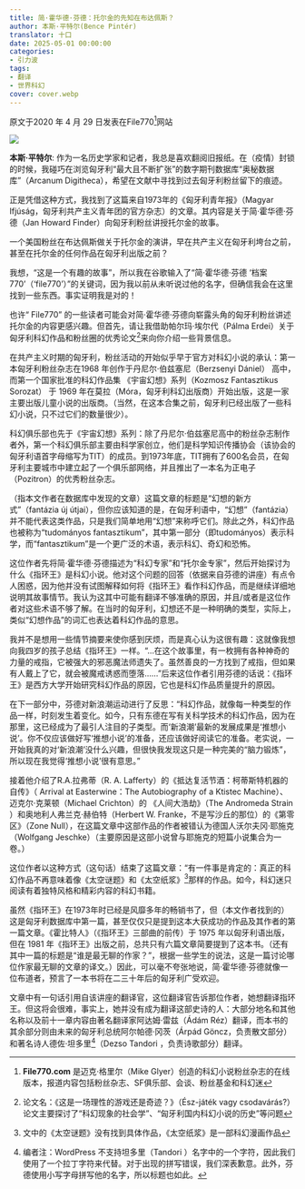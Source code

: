 ```yaml
---
title: 简·霍华德·芬德：托尔金的先知在布达佩斯？
author: 本斯·平特尔(Bence Pintér)
translator: 十口
date: 2025-05-01 00:00:00
categories: 
- 引力波
tags:
- 翻译
- 世界科幻
cover: cover.webp
---
```

原文于2020 年 4 月 29 日发表在File770[^1]网站

![](../photos/引力波/简·霍华德·芬德：托尔金的先知在布达佩斯？/1.png) 

**本斯·平特尔**: 作为一名历史学家和记者，我总是喜欢翻阅旧报纸。在（疫情）封锁的时候，我碰巧在浏览匈牙利“最大且不断扩张”的数字期刊数据库“奥秘数据库”（Arcanum Digitheca），希望在文献中寻找到过去匈牙利粉丝留下的痕迹。

正是凭借这种方式，我找到了这篇来自1973年的《匈牙利青年报》（Magyar Ifjúság，匈牙利共产主义青年团的官方杂志）的文章。其内容是关于简·霍华德·芬德（Jan Howard Finder）向匈牙利粉丝讲授托尔金的故事。

一个美国粉丝在布达佩斯做关于托尔金的演讲，早在共产主义在匈牙利垮台之前，甚至在托尔金的任何作品在匈牙利出版之前？

我想，“这是一个有趣的故事”，所以我在谷歌输入了“简·霍华德·芬德 ‘档案770’（‘file770’）”的关键词，因为我以前从未听说过他的名字，但确信我会在这里找到一些东西。事实证明我是对的！

也许“ File770” 的一些读者可能会对简·霍华德·芬德向崭露头角的匈牙利粉丝讲述托尔金的内容更感兴趣。但首先，请让我借助帕尔玛·埃尔代（Pálma Erdei）关于匈牙利科幻作品和粉丝圈的优秀论文[^2]来向你介绍一些背景信息。

在共产主义时期的匈牙利，粉丝活动的开始似乎早于官方对科幻小说的承认：第一本匈牙利粉丝杂志在1968 年创作于丹尼尔·伯兹塞尼（Berzsenyi Dániel） 高中，而第一个国家批准的科幻作品集 《宇宙幻想》系列（Kozmosz Fantasztikus Sorozat） 于 1969 年在莫拉（Móra，匈牙利科幻出版商）开始出版，这是一家主要出版儿童小说的出版商。（当然，在这本合集之前，匈牙利已经出版了一些科幻小说，只不过它们的数量很少）。

科幻俱乐部也先于《宇宙幻想》系列：除了丹尼尔·伯兹塞尼高中的粉丝杂志制作者外，第一个科幻俱乐部主要由科学家创立，他们是科学知识传播协会（该协会的匈牙利语首字母缩写为TIT）的成员。到1973年底，TIT拥有了600名会员，在匈牙利主要城市中建立起了一个俱乐部网络，并且推出了一本名为正电子（Pozitron）的优秀粉丝杂志。

（指本文作者在数据库中发现的文章）这篇文章的标题是“幻想的新方式”（fantázia új útjai），但你应该知道的是，在匈牙利语中，“幻想”（fantázia）并不能代表这类作品，只是我们简单地用“幻想”来称呼它们。除此之外，科幻作品也被称为“tudományos fantasztikum”，其中第一部分（即tudományos）表示科学，而“fantasztikum”是一个更广泛的术语，表示科幻、奇幻和恐怖。

这位作者先将简·霍华德·芬德描述为“科幻专家”和“托尔金专家”，然后开始探讨为什么《指环王》是科幻小说。他对这个问题的回答（依据来自芬德的讲座）有点令人困惑，因为他并没有试图解释如何将《指环王》看作科幻作品，而是继续详细地说明其故事情节。我认为这其中可能有翻译不够准确的原因，并且/或者是这位作者对这些术语不够了解。在当时的匈牙利，幻想还不是一种明确的类型，实际上，类似“幻想作品”的词汇也表达着科幻作品的意思。

我并不是想用一些情节摘要来使你感到厌烦，而是真心认为这很有趣：这就像我想向我四岁的孩子总结《指环王》一样。“…在这个故事里，有一枚拥有各种神奇的力量的戒指，它被强大的邪恶魔法师遗失了。虽然善良的一方找到了戒指，但如果有人戴上了它，就会被魔戒诱惑而堕落……”后来这位作者引用芬德的话说：《指环王》是西方大学开始研究科幻作品的原因，它也是科幻作品质量提升的原因。

在下一部分中，芬德对新浪潮运动进行了反思：“科幻作品，就像每一种类型的作品一样，时刻发生着变化。如今，只有东德在写有关科学技术的科幻作品，因为在那里，这已经成为了最引人注目的子类型。而‘新浪潮’最新的发展成果是‘推想小说’。你不仅应该做好写‘推想小说’的准备，还应该做好阅读它的准备。老实说，一开始我真的对‘新浪潮’没什么兴趣，但很快我发现这只是一种完美的“脑力锻炼”，所以现在我觉得‘推想小说’很有意思。”

接着他介绍了R.A.拉弗蒂（R. A. Lafferty）的《抵达复活节酒：柯蒂斯特机器的自传》（ Arrival at Easterwine：The Autobiography of a Ktistec Machine）、迈克尔·克莱顿（Michael Crichton）的 《人间大浩劫》（The Andromeda Strain ）和奥地利人弗兰克·赫伯特（Herbert W. Franke，不是写沙丘的那位）的《第零区》（Zone Null），在这篇文章中这部作品的作者被错认为德国人沃尔夫冈·耶施克 （Wolfgang Jeschke）（主要原因是这部小说曾与耶施克的短篇小说集合为一卷。）

这位作者以这种方式（这句话）结束了这篇文章：“有一件事是肯定的：真正的科幻作品不再意味着像《太空谜题》和《太空纸浆》[^3]那样的作品。如今，科幻迷只阅读有着独特风格和精彩内容的科幻书籍。

虽然《指环王》在1973年时已经是风靡多年的畅销书了，但（本文作者找到的）这是匈牙利数据库中第一篇，甚至仅仅只是提到这本大获成功的作品及其作者的第一篇文章。《霍比特人》（《指环王》三部曲的前传）于 1975 年以匈牙利语出版，但在 1981 年《指环王》出版之前，总共只有六篇文章简要提到了这本书。（还有其中一篇的标题是“谁是最无聊的作家？”，根据一些学生的说法，这是一篇讨论哪位作家最无聊的文章的译文。）因此，可以毫不夸张地说，简·霍华德·芬德就像一位布道者，预言了一本书将在二三十年后的匈牙利广受欢迎。

文章中有一句话引用自该讲座的翻译官，这位翻译官告诉那位作者，她想翻译指环王。但这将会很难，事实上，她并没有成为翻译这部史诗的人：大部分地名和其他名称以及前十一章内容由著名翻译家阿达姆·雷兹（Ádám Réz）翻译，而本书的其余部分则由未来的匈牙利总统阿尔帕德·冈茨（Árpád Göncz，负责散文部分）和著名诗人德佐·坦多里[^4]（Dezso Tandori ，负责诗歌部分）翻译。

[^1]:**File770.com** 是迈克·格里尔（Mike Glyer）创造的科幻小说粉丝杂志的在线版本，报道内容包括粉丝杂志、SF俱乐部、会谈、粉丝基金和科幻迷
[^2]:论文名：《这是一场理性的游戏还是奇迹？》（Ész-játék vagy csodavárás?）论文主要探讨了“科幻现象的社会学”、“匈牙利国内科幻小说的历史”等问题
[^3]:文中的《太空谜题》没有找到具体作品，《太空纸浆》是一部科幻漫画作品
[^4]:编者注：WordPress 不支持坦多里（Tandori ）名字中的一个字符，因此我们使用了一个拉丁字符来代替。对于出现的拼写错误，我们深表歉意。此外，芬德使用小写字母拼写他的名字，所以标题也如此。
